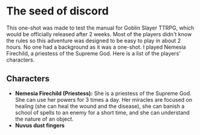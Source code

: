 # The seed of discord
This one-shot was made to test the manual for Goblin Slayer TTRPG, which would be officially released after 2 weeks.
Most of the players didn't know the rules so this adventure was designed to be easy to play in about 2 hours. No one had a background as it was a one-shot.
I played Nemesia Firechild, a priestess of the Supreme God.
Here is a list of the players' characters.
## Characters
* **Nemesia Firechild (Priestess):** She is a priestess of the Supreme God.
She can use her powers for 3 times a day. 
Her miracles are focused on healing (she can heal the wound and the disease),  she can banish a school of spells to an enemy for a short time, and she can understand the nature of an object.
* **Nuvus dust fingers**